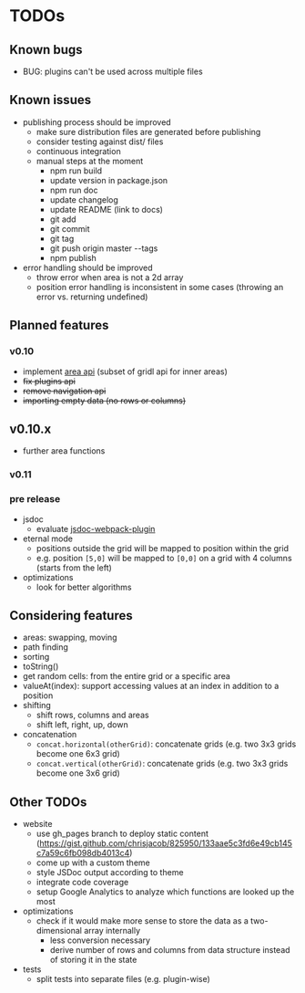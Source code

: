 # TODOs

## Known bugs

* BUG: plugins can't be used across multiple files

## Known issues
 
* publishing process should be improved
    * make sure distribution files are generated before publishing
    * consider testing against dist/ files
    * continuous integration
    * manual steps at the moment
        * npm run build
        * update version in package.json
        * npm run doc
        * update changelog
        * update README (link to docs)
        * git add
        * git commit
        * git tag <version number>
        * git push origin master --tags
        * npm publish
* error handling should be improved
    * throw error when area is not a 2d array
    * position error handling is inconsistent in some cases (throwing an error vs. returning undefined)

## Planned features

### v0.10
 
* implement [area api](area-api.md) (subset of gridl api for inner areas)
* ~~fix plugins api~~
* ~~remove navigation api~~
* ~~importing empty data (no rows or columns)~~

## v0.10.x

* further area functions

### v0.11


### pre release

* jsdoc
    * evaluate [jsdoc-webpack-plugin](https://www.npmjs.com/package/jsdoc-webpack-plugin)
* eternal mode
    * positions outside the grid will be mapped to position within the grid
    * e.g. position `[5,0]` will be mapped to `[0,0]` on a grid with 4 columns (starts from the left)
* optimizations
    * look for better algorithms

## Considering features

* areas: swapping, moving
* path finding
* sorting
* toString()
* get random cells: from the entire grid or a specific area
* valueAt(index): support accessing values at an index in addition to a position
* shifting
    * shift rows, columns and areas 
    * shift left, right, up, down
* concatenation
    * `concat.horizontal(otherGrid)`: concatenate grids (e.g. two 3x3 grids become one 6x3 grid)
    * `concat.vertical(otherGrid)`: concatenate grids (e.g. two 3x3 grids become one 3x6 grid)

## Other TODOs

* website
    * use gh_pages branch to deploy static content (https://gist.github.com/chrisjacob/825950/133aae5c3fd6e49cb145c7a59c6fb098db4013c4)
    * come up with a custom theme
    * style JSDoc output according to theme
    * integrate code coverage
    * setup Google Analytics to analyze which functions are looked up the most
* optimizations
    * check if it would make more sense to store the data as a two-dimensional array internally 
        * less conversion necessary
        * derive number of rows and columns from data structure instead of storing it in the state
* tests
    * split tests into separate files (e.g. plugin-wise)